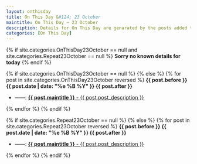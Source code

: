 ```yaml
---
layout: onthisday
title: On This Day &#124; 23 October
maintitle: On This Day — 23 October
description: Details for On This Day are genarated by the posts added to the website so the content is subject to changes/updates over time.
categories: [On This Day]
---
```


{% if site.categories.OnThisDay23October == null and site.categories.Repeat23October == null %}
<strong>Sorry no known details for today</strong>
{% endif %}

{% if site.categories.OnThisDay23October == null %}
{% else %}
{% for post in site.categories.OnThisDay23October reversed %}
<strong>{{ post.before }} {{ post.date | date: "%e %B %Y" }} {{ post.after }}</strong>
<ul>
<li> ——: <a href="{{ post.url }}"><strong>{{ post.maintitle }}</strong> - {{ post.post_description }}</a></li>
</ul>
{% endfor %}
{% endif %}

{% if site.categories.Repeat23October == null %}
{% else %}
{% for post in site.categories.Repeat23October reversed %}
<strong>{{ post.before }} {{ post.date | date: "%e %B %Y" }} {{ post.after }}</strong>
<ul>
<li> ——: <a href="{{ post.url }}"><strong>{{ post.maintitle }}</strong> - {{ post.post_description }}</a></li>
</ul>
{% endfor %}
{% endif %}
